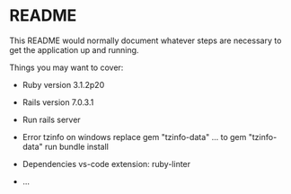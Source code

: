 # README

This README would normally document whatever steps are necessary to get the
application up and running.

Things you may want to cover:

* Ruby version 
3.1.2p20

* Rails version
7.0.3.1

* Run
rails server

* Error tzinfo on windows
replace gem "tzinfo-data" ...
to gem "tzinfo-data" 
run bundle install

* Dependencies
vs-code extension: ruby-linter



* ...
